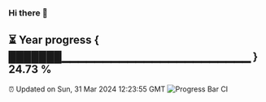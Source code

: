 ### Hi there 👋
⏳ Year progress { ███████▁▁▁▁▁▁▁▁▁▁▁▁▁▁▁▁▁▁▁▁▁▁▁ } 24.73 %
---
⏰ Updated on Sun, 31 Mar 2024 12:23:55 GMT
![Progress Bar CI](https://github.com/liununu/liununu/workflows/Progress%20Bar%20CI/badge.svg)
